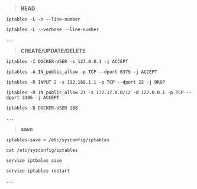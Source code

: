 > **READ**

`iptables -L -n --line-number`

`iptables -L --verbose --line-number`

`...`

> **CREATE/UPDATE/DELETE**

`iptables -I DOCKER-USER -s 127.0.0.1 -j ACCEPT`

`iptables -A IN_public_allow -p TCP --dport 6379 -j ACCEPT`

`iptables -R INPUT 2 -s 192.168.1.1 -p TCP --dport 22 -j DROP`

`iptables -R IN_public_allow 21 -s 172.17.0.0/12 -d 127.0.0.1 -p TCP --dport 3306 -j ACCEPT`

`iptables -D DOCKER-USER 188`

`...`

> **save**

`iptables-save > /etc/sysconfig/iptables`

`cat /etc/sysconfig/iptables`

`service iptbales save`

`service iptables restart`

`...`
